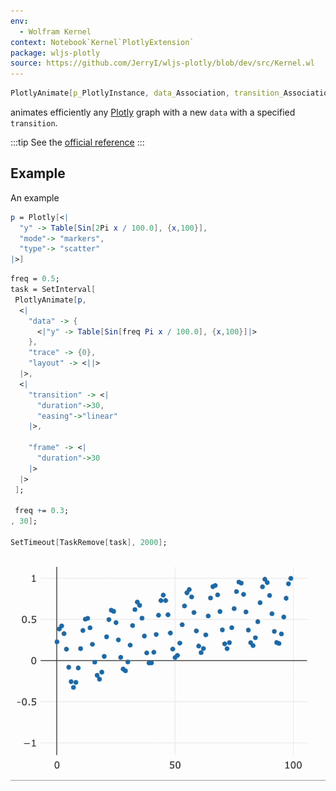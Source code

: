 ```yaml
---
env:
  - Wolfram Kernel
context: Notebook`Kernel`PlotlyExtension`
package: wljs-plotly
source: https://github.com/JerryI/wljs-plotly/blob/dev/src/Kernel.wl
---
```

```mathematica
PlotlyAnimate[p_PlotlyInstance, data_Association, transition_Association]
```

animates efficiently any [Plotly](frontend/Reference/Plotly/Plotly.md) graph with a new `data` with a specified `transition`. 

:::tip
See the [official reference](https://plotly.com/javascript/plotlyjs-function-reference/)
:::

## Example
An example

```mathematica
p = Plotly[<|
  "y" -> Table[Sin[2Pi x / 100.0], {x,100}],
  "mode"-> "markers",
  "type"-> "scatter"
|>]
```

```mathematica
freq = 0.5;
task = SetInterval[
 PlotlyAnimate[p, 
  <|
    "data" -> {
      <|"y" -> Table[Sin[freq Pi x / 100.0], {x,100}]|>
    },
    "trace" -> {0},
    "layout" -> <||>
  |>,
  <|
    "transition" -> <|
      "duration"->30,
      "easing"->"linear"
    |>,
    
    "frame" -> <|
      "duration"->30
    |>
  |>
 ];

 freq += 0.3;
, 30];

SetTimeout[TaskRemove[task], 2000];
```

![](../../../imgs/PlotlyAnimate-ezgif.com-optipng.png)

